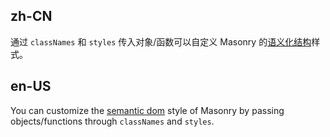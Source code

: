 ## zh-CN

通过 `classNames` 和 `styles` 传入对象/函数可以自定义 Masonry 的[语义化结构](#semantic-dom)样式。

## en-US

You can customize the [semantic dom](#semantic-dom) style of Masonry by passing objects/functions through `classNames` and `styles`.
